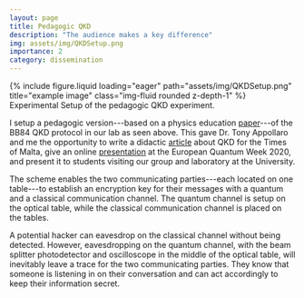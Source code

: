 ```yaml
---
layout: page
title: Pedagogic QKD
description: "The audience makes a key difference"
img: assets/img/QKDSetup.png
importance: 2
category: dissemination
---
```


<div class="row">
    <div class="col-sm mt-3 mt-md-0">
        {% include figure.liquid loading="eager" path="assets/img/QKDSetup.png" title="example image" class="img-fluid rounded z-depth-1" %}
    </div>
</div>
<div class="caption">
    Experimental Setup of the pedagogic QKD experiment.
</div>

I setup a pedagogic version---based on a physics education [paper](https://pubs.aip.org/aapt/ajp/article-abstract/88/12/1094/859861/A-hands-on-quantum-cryptography-workshop-for-pre?redirectedFrom=fulltext)---of the BB84 QKD protocol in our lab as seen above. This gave Dr. Tony Appollaro and me the opportunity to write a didactic [article](https://timesofmalta.com/article/the-audience-makes-a-key-difference.857995) about QKD for the Times of Malta, give an online [presentation](https://www.youtube.com/watch?v=XqdPWPceX-o) at the European Quantum Week 2020, and present it to students visiting our group and laboratory at the University. 

The scheme enables the two communicating parties---each located on one table---to establish an encryption key for their messages with a quantum and a classical communication channel. The quantum channel is setup on the optical table, while the classical communication channel is placed on the tables. 

A potential hacker can eavesdrop on the classical channel without being detected. However, eavesdropping on the quantum channel, with the beam splitter photodetector and oscilloscope in the middle of the optical table, will inevitably leave a trace for the two communicating parties. They know that someone is listening in on their conversation and can act accordingly to keep their information secret.
